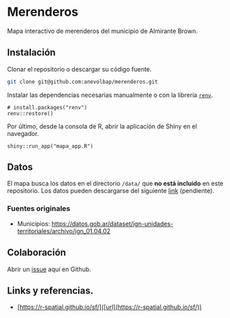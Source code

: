 # Merenderos

Mapa interactivo de merenderos del municipio de Almirante Brown.

## Instalación 

Clonar el repositorio o descargar su código fuente.
``` bash
git clone git@github.com:anevolbap/merenderos.git
```

Instalar las dependencias necesarias manualmente o con la librería [`renv`](https://rstudio.github.io/renv/articles/renv.html "renv").
``` rdoc
# install.packages("renv")
renv::restore()
```

Por último, desde la consola de R, abrir la aplicación de Shiny en el navegador.
``` rdoc
shiny::run_app("mapa_app.R")
```

## Datos

El mapa busca los datos en el directorio `/data/` que **no
está incluido** en este repositorio. Los datos pueden descargarse del
siguiente [link](pendiente "pendiente") (pendiente).

### Fuentes originales 
- Municipios: https://datos.gob.ar/dataset/ign-unidades-territoriales/archivo/ign_01.04.02

## Colaboración

Abrir un [issue](https://docs.github.com/es/issues/tracking-your-work-with-issues/creating-an-issue "lo qué?") aquí en Github.

## Links y referencias.
- [https://r-spatial.github.io/sf/]([url](https://r-spatial.github.io/sf/))
